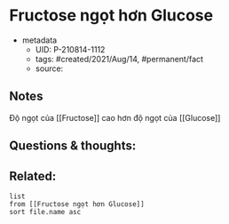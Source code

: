 # Fructose ngọt hơn Glucose

- metadata
	- UID: P-210814-1112
	- tags: #created/2021/Aug/14, #permanent/fact 
	- source: 

## Notes
Độ ngọt của [[Fructose]] cao hơn độ ngọt của [[Glucose]]

## Questions & thoughts:

## Related:
```dataview
list
from [[Fructose ngọt hơn Glucose]]
sort file.name asc
```
